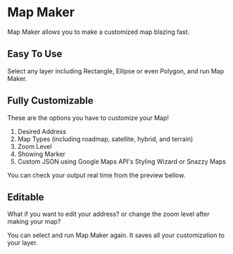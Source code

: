 # Map Maker

Map Maker allows you to make a customized map blazing fast.

## Easy To Use

Select any layer including Rectangle, Ellipse or even Polygon, and run Map Maker.

## Fully Customizable

These are the options you have to customize your Map!

1. Desired Address
2. Map Types (including roadmap, satellite, hybrid, and terrain)
3. Zoom Level
4. Showing Marker
5. Custom JSON using Google Maps API's Styling Wizard or Snazzy Maps

You can check your output real time from the preview bellow.

## Editable

What if you want to edit your address? or change the zoom level after making your map?

You can select and run Map Maker again.
It saves all your customization to your layer.